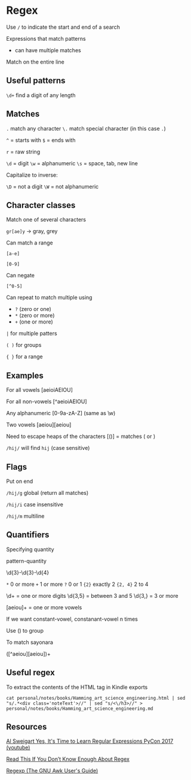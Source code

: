 # Regex

Use `/` to indicate the start and end of a search

Expressions that match patterns
- can have multiple matches

Match on the entire line


## Useful patterns

`\d+` find a digit of any length


## Matches

`.` match any character
`\.` match special character (in this case `.`)

`^` = starts with
`$` = ends with

`r` = raw string

`\d` = digit
`\w` = alphanumeric
`\s` = space, tab, new line

Capitalize to inverse:

`\D` = not a digit
`\W` = not alphanumeric


## Character classes

Match one of several characters

`gr[ae]y` -> gray, grey

Can match a range

`[a-e]`

`[0-9]`

Can negate

`[^0-5]`

Can repeat to match multiple using 
- `?` (zero or one) 
- `*` (zero or more)
- `+` (one or more)

`|` for multiple patters

`( )` for groups

`{ }` for a range


## Examples

For all vowels
[aeioiAEIOU]

For all non-vowels
[^aeioiAEIOU]

Any alphanumeric
[0-9a-zA-Z] (same as \w)

Two vowels
[aeiou][aeiou]

Need to escape heaps of the characters
[\(\)] = matches ( or )

`/hij/` will find `hij` (case sensitive)


## Flags 

Put on end

`/hij/g` global (return all matches)

`/hij/i` case insensitive

`/hij/m` multiline



## Quantifiers

Specifying quantity

pattern-quantity

\d{3}-\d{3}-\d{4}

`*` 0 or more
`+` 1 or more
`?` 0 or 1
`{2}` exactly 2
`{2, 4}` 2 to 4

\d+ = one or more digits
\d{3,5} = between 3 and 5
\d{3,} = 3 or more

[aeiou]+ = one or more vowels

If we want constant-vowel, constanant-vowel n times

Use () to group

To match sayonara

([^aeiou][aeiou])+

## Useful regex

To extract the contents of the HTML tag in Kindle exports

`cat personal/notes/books/Hamming_art_science_engineering.html | sed "s/.*<div class='noteText'>//" | sed "s/<\/h3>//" > personal/notes/books/Hamming_art_science_engineering.md`

## Resources

[Al Sweigart Yes, It's Time to Learn Regular Expressions PyCon 2017 (youtube)](https://www.youtube.com/watch?v=abrcJ9MpF60)

[Read This If You Don’t Know Enough About Regex](https://levelup.gitconnected.com/read-this-if-you-dont-know-enough-about-regex-73141bb0e1a7)

[Regexp (The GNU Awk User's Guide)](https://www.gnu.org/software/gawk/manual/html_node/Regexp.html)
